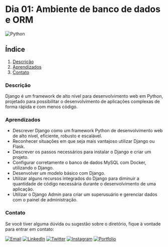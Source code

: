 # Dia 01: Ambiente de banco de dados e ORM
![Python](https://img.shields.io/badge/Python-3776AB?style=for-the-badge&logo=python&logoColor=white)

## Índice

1. [Descrição](#descrição)
2. [Aprendizados](#aprendizados)
3. [Contato](#contato)

### Descrição

Django é um framework de alto nível para desenvolvimento web em Python, projetado para possibilitar o desenvolvimento de aplicações complexas de forma rápida e com menos código.

### Aprendizados

- Descrever Django como um framework Python de desenvolvimento web de alto nível, eficiente, robusto e escalável.
- Reconhecer situações em que seja mais vantajoso utilizar Django ou Flask.
- Descrever os passos necessários para instalar o Django e criar um projeto.
- Configurar corretamente o banco de dados MySQL com Docker, utilizando o Django.
- Desenvolver um modelo básico com Django.
- Utilizar alguns recursos integrados do Django para diminuir a quantidade de código necessária durante o desenvolvimento de uma aplicação.
- Utilizar o Django Admin para criar um superusuário e gerenciar dados com o painel de administração.

### Contato

Se você tiver alguma dúvida ou sugestão sobre o diretório, fique à vontade para entrar em contato:

[![Email](https://img.shields.io/badge/Email-D14836?style=for-the-badge&logo=gmail&logoColor=white)](mailto:righigordev@gmail.com)
[![LinkedIn](https://img.shields.io/badge/LinkedIn-0077B5?style=for-the-badge&logo=linkedin&logoColor=white)](https://www.linkedin.com/in/igor-righi/) [![Twitter](https://img.shields.io/badge/Twitter-1DA1F2?style=for-the-badge&logo=twitter&logoColor=white)](https://twitter.com/righigor) [![Instagram](https://img.shields.io/badge/Instagram-E4405F?style=for-the-badge&logo=instagram&logoColor=white)](https://www.instagram.com/righigor/) [![Portfolio](https://img.shields.io/badge/Portfolio-9cf?style=for-the-badge&logo=appveyor&logoColor=white)](https://righigordev.netlify.app/)

